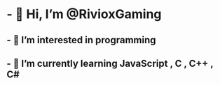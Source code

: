 # - 👋 Hi, I’m @RivioxGaming
## - 👀 I’m interested in programming
## - 🌱 I’m currently learning JavaScript , C , C++ , C#
